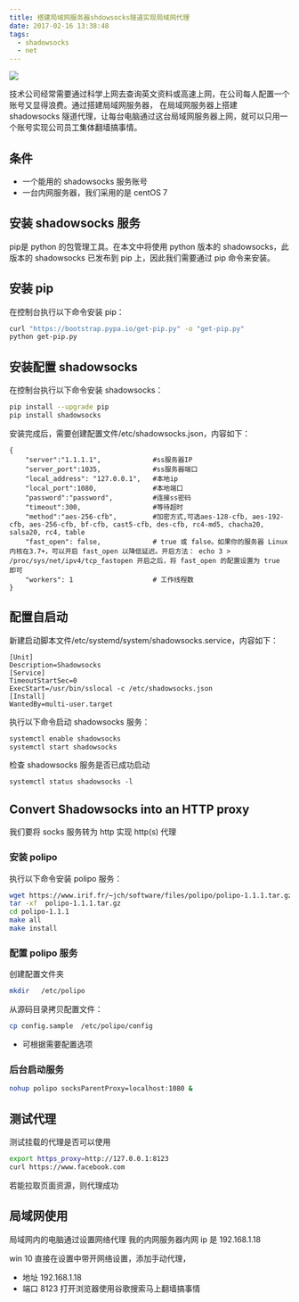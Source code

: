 ```yaml
---
title: 搭建局域网服务器shdowsocks隧道实现局域网代理
date: 2017-02-16 13:38:48
tags:
  - shadowsocks
  - net
---
```

![](http://cdn-public.imxuezi.com/netssocks.png)

技术公司经常需要通过科学上网去查询英文资料或高速上网，在公司每人配置一个账号又显得浪费。通过搭建局域网服务器，
在局域网服务器上搭建 shadowsocks 隧道代理，让每台电脑通过这台局域网服务器上网，就可以只用一个账号实现公司员工集体翻墙搞事情。

## 条件
* 一个能用的 shadowsocks 服务账号
* 一台内网服务器，我们采用的是 centOS 7


## 安装 shadowsocks 服务
pip是 python 的包管理工具。在本文中将使用 python 版本的 shadowsocks，此版本的 shadowsocks 已发布到 pip 上，因此我们需要通过 pip 命令来安装。

## 安装 pip
在控制台执行以下命令安装 pip：
```bash
curl "https://bootstrap.pypa.io/get-pip.py" -o "get-pip.py"
python get-pip.py
```

## 安装配置 shadowsocks
在控制台执行以下命令安装 shadowsocks：
```bash
pip install --upgrade pip
pip install shadowsocks
```

安装完成后，需要创建配置文件/etc/shadowsocks.json，内容如下：
```
{
    "server":"1.1.1.1",             #ss服务器IP
    "server_port":1035,             #ss服务器端口
    "local_address": "127.0.0.1",   #本地ip
    "local_port":1080,              #本地端口
    "password":"password",          #连接ss密码
    "timeout":300,                  #等待超时
    "method":"aes-256-cfb",         #加密方式,可选aes-128-cfb, aes-192-cfb, aes-256-cfb, bf-cfb, cast5-cfb, des-cfb, rc4-md5, chacha20, salsa20, rc4, table
    "fast_open": false,             # true 或 false。如果你的服务器 Linux 内核在3.7+，可以开启 fast_open 以降低延迟。开启方法： echo 3 > /proc/sys/net/ipv4/tcp_fastopen 开启之后，将 fast_open 的配置设置为 true 即可
    "workers": 1                    # 工作线程数
}
```

## 配置自启动
新建启动脚本文件/etc/systemd/system/shadowsocks.service，内容如下：
```
[Unit]
Description=Shadowsocks
[Service]
TimeoutStartSec=0
ExecStart=/usr/bin/sslocal -c /etc/shadowsocks.json
[Install]
WantedBy=multi-user.target
```

执行以下命令启动 shadowsocks 服务：
```bash
systemctl enable shadowsocks
systemctl start shadowsocks
```

检查 shadowsocks 服务是否已成功启动
```
systemctl status shadowsocks -l
```

## Convert Shadowsocks into an HTTP proxy
我们要将 socks 服务转为 http 实现 http(s) 代理

### 安装 polipo
执行以下命令安装 polipo 服务：
```bash
wget https://www.irif.fr/~jch/software/files/polipo/polipo-1.1.1.tar.gz
tar -xf  polipo-1.1.1.tar.gz
cd polipo-1.1.1
make all
make install
```

### 配置 polipo 服务
创建配置文件夹
```bash
mkdir   /etc/polipo
```
从源码目录拷贝配置文件：
```bash
cp config.sample  /etc/polipo/config
```
* 可根据需要配置选项

### 后台启动服务
```bash
nohup polipo socksParentProxy=localhost:1080 &
```

## 测试代理
测试挂载的代理是否可以使用
```bash
export https_proxy=http://127.0.0.1:8123
curl https://www.facebook.com
```

若能拉取页面资源，则代理成功

## 局域网使用
局域网内的电脑通过设置网络代理
我的内网服务器内网 ip 是 192.168.1.18

win 10 直接在设置中带开网络设置，添加手动代理，

* 地址 192.168.1.18
* 端口 8123
打开浏览器使用谷歌搜索马上翻墙搞事情
